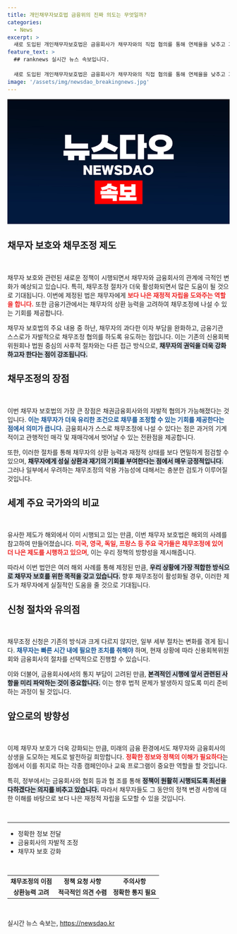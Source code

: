 ```yaml
---
title: 개인채무자보호법 금융위의 진짜 의도는 무엇일까?
categories:
  - News
excerpt: >
  새로 도입된 개인채무자보호법은 금융회사가 채무자와의 직접 협의를 통해 연체율을 낮추고 과도한 이자 부담을 덜어줄 계획입니다. 그러나 채무조정 절차의 복잡성과 악용 가능성에 대한 우려도 존재합니다. 클릭하여 자세한 내용을 확인해보세요!
feature_text: >
  ## ranknews 실시간 뉴스 속보입니다.

  새로 도입된 개인채무자보호법은 금융회사가 채무자와의 직접 협의를 통해 연체율을 낮추고 과도한 이자 부담을 덜어줄 계획입니다. 그러나 채무조정 절차의 복잡성과 악용 가능성에 대한 우려도 존재합니다. 클릭하여 자세한 내용을 확인해보세요!
image: '/assets/img/newsdao_breakingnews.jpg'
---
```


<p><img src="/assets/img/newsdao_breakingnews.jpg" alt="ranknews 속보" /></p>

<h2 data-ke-size="size26">채무자 보호와 채무조정 제도</h2>

<p data-ke-size="size16">&nbsp;</p>

<p data-ke-size="size16">채무자 보호와 관련된 새로운 정책이 시행되면서 채무자와 금융회사의 관계에 극적인 변화가 예상되고 있습니다. 특히, 채무조정 절차가 더욱 활성화되면서 많은 도움이 될 것으로 기대됩니다. 이번에 제정된 법은 채무자에게 <b><span style="color: #ee2323;">보다 나은 재정적 자립을 도와주는 역할을 합니다.</span></b> 또한 금융기관에서는 채무자의 상환 능력을 고려하여 채무조정에 나설 수 있는 기회를 제공합니다.</p>

<p data-ke-size="size16">채무자 보호법의 주요 내용 중 하난, 채무자의 과다한 이자 부담을 완화하고, 금융기관 스스로가 자발적으로 채무조정 협의를 하도록 유도하는 점입니다. 이는 기존의 신용회복위원회나 법원 중심의 사후적 절차와는 다른 접근 방식으로, <b><span style="background-color: #21538527;">채무자의 권익을 더욱 강화하고자 한다는 점이 강조됩니다.</span></b></p>

<h2 data-ke-size="size26">채무조정의 장점</h2>

<p data-ke-size="size16">&nbsp;</p>

<p data-ke-size="size16">이번 채무자 보호법의 가장 큰 장점은 채권금융회사와의 자발적 협의가 가능해졌다는 것입니다. <b><span style="color: #1a5490;">이는 채무자가 더욱 유리한 조건으로 채무를 조정할 수 있는 기회를 제공한다는 점에서 의미가 큽니다.</span></b> 금융회사가 스스로 채무조정에 나설 수 있다는 점은 과거의 기계적이고 관행적인 매각 및 재매각에서 벗어날 수 있는 전환점을 제공합니다.</p>

<p data-ke-size="size16">또한, 이러한 절차를 통해 채무자의 상환 능력과 재정적 상태를 보다 면밀하게 점검할 수 있으며, <b><span style="background-color: #21538527;">채무자에게 성실 상환과 재기의 기회를 부여한다는 점에서 매우 긍정적입니다.</span></b> 그러나 일부에서 우려하는 채무조정의 악용 가능성에 대해서는 충분한 검토가 이루어질 것입니다.</p>

<h2 data-ke-size="size26">세계 주요 국가와의 비교</h2>

<p data-ke-size="size16">&nbsp;</p>

<p data-ke-size="size16">유사한 제도가 해외에서 이미 시행되고 있는 만큼, 이번 채무자 보호법은 해외의 사례를 참고하여 만들어졌습니다. <b><span style="color: #ee2323;">미국, 영국, 독일, 프랑스 등 주요 국가들은 채무조정에 있어 더 나은 제도를 시행하고 있으며</span></b>, 이는 우리 정책의 방향성을 제시해줍니다.</p>

<p data-ke-size="size16">따라서 이번 법안은 여러 해외 사례를 통해 제정된 만큼, <b><span style="background-color: #21538527;">우리 상황에 가장 적합한 방식으로 채무자 보호를 위한 목적을 갖고 있습니다.</span></b> 향후 채무조정이 활성화될 경우, 이러한 제도가 채무자에게 실질적인 도움을 줄 것으로 기대됩니다.</p>

<h2 data-ke-size="size26">신청 절차와 유의점</h2>

<p data-ke-size="size16">&nbsp;</p>

<p data-ke-size="size16">채무조정 신청은 기존의 방식과 크게 다르지 않지만, 일부 세부 절차는 변화를 겪게 됩니다. <b><span style="color: #1a5490;">채무자는 빠른 시간 내에 필요한 조치를 취해야</span></b> 하며, 현재 상황에 따라 신용회복위원회와 금융회사의 절차를 선택적으로 진행할 수 있습니다.</p>

<p data-ke-size="size16">이와 더불어, 금용회사에서의 통지 부담이 고려된 만큼, <b><span style="background-color: #21538527;">본격적인 시행에 앞서 관련된 사항을 미리 파악하는 것이 중요합니다.</span></b> 이는 향후 법적 문제가 발생하지 않도록 미리 준비하는 과정이 될 것입니다.</p>

<h2 data-ke-size="size26">앞으로의 방향성</h2>

<p data-ke-size="size16">&nbsp;</p>

<p data-ke-size="size16">이제 채무자 보호가 더욱 강화되는 만큼, 미래의 금융 환경에서도 채무자와 금융회사의 상생을 도모하는 제도로 발전하길 희망합니다. <b><span style="color: #ee2323;">정확한 정보와 정책의 이해가 필요하다</span></b>는 점에서 이를 취지로 하는 각종 캠페인이나 교육 프로그램이 중요한 역할을 할 것입니다.</p>

<p data-ke-size="size16">특히, 정부에서는 금융회사와 협회 등과 협 조를 통해 <b><span style="background-color: #21538527;">정책이 원활히 시행되도록 최선을 다하겠다는 의지를 비추고 있습니다.</span></b> 따라서 채무자들도 그 동안의 정책 변경 사항에 대한 이해를 바탕으로 보다 나은 재정적 자립을 도모할 수 있을 것입니다.</p>

<p data-ke-size="size16">&nbsp;</p>

<hr>

<ul>
    <li>정확한 정보 전달</li>
    <li>금융회사의 자발적 조정</li>
    <li>채무자 보호 강화</li>
</ul>

<p data-ke-size="size16">&nbsp;</p>

<table style="width: 100%;">
    <tbody>
        <tr>
            <td style="text-align: center; height: 17px;"><b>채무조정의 이점</b></td>
            <td style="text-align: center; height: 17px;"><b>정책 요청 사항</b></td>
            <td style="text-align: center; height: 17px;"><b>주의사항</b></td>
        </tr>
        <tr>
            <td style="text-align: center; height: 17px;"><b>상환능력 고려</b></td>
            <td style="text-align: center; height: 17px;"><b>적극적인 의견 수렴</b></td>
            <td style="text-align: center; height: 17px;"><b>정확한 통지 필요</b></td>
        </tr>
    </tbody>
</table>

<p data-ke-size="size16">&nbsp;</p>
실시간 뉴스 속보는, <a href="https://newsdao.kr" rel="dofollow">https://newsdao.kr</a>


